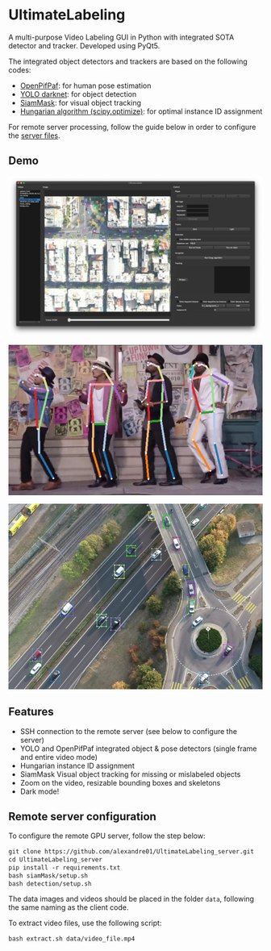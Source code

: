 # UltimateLabeling

A multi-purpose Video Labeling GUI in Python with integrated SOTA detector and tracker. Developed using PyQt5.


The integrated object detectors and trackers are based on the following codes:
- [OpenPifPaf](https://github.com/vita-epfl/openpifpaf): for human pose estimation
- [YOLO darknet](https://github.com/AlexeyAB/darknet): for object detection
- [SiamMask](https://github.com/foolwood/SiamMask): for visual object tracking
- [Hungarian algorithm (scipy.optimize)](https://github.com/scipy/scipy): for optimal instance ID assignment

For remote server processing, follow the guide below in order to configure the [server files](https://github.com/alexandre01/UltimateLabeling_server).


## Demo 
![screenshot](docs/ultimatelabeling.png)

![uptown_funk](docs/uptown_funk.png)

![roundabout](docs/roundabout.png)

## Features
- SSH connection to the remote server (see below to configure the server)
- YOLO and OpenPifPaf integrated object & pose detectors (single frame and entire video mode)
- Hungarian instance ID assignment
- SiamMask Visual object tracking for missing or mislabeled objects
- Zoom on the video, resizable bounding boxes and skeletons
- Dark mode!

## Remote server configuration
To configure the remote GPU server, follow the step below:
```
git clone https://github.com/alexandre01/UltimateLabeling_server.git
cd UltimateLabeling_server
pip install -r requirements.txt
bash siamMask/setup.sh
bash detection/setup.sh
```

The data images and videos should be placed in the folder `data`, following the same naming as the client code.

To extract video files, use the following script:
```
bash extract.sh data/video_file.mp4
```

